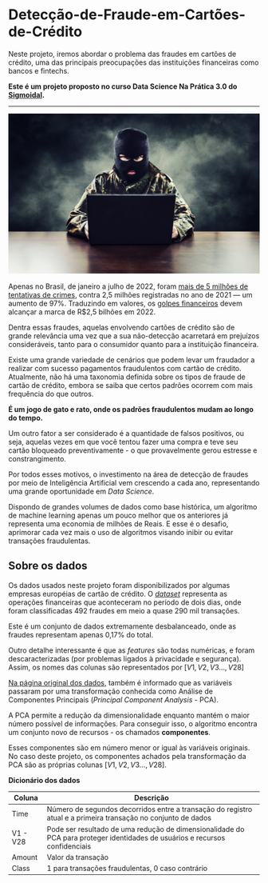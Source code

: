 # Detecção-de-Fraude-em-Cartões-de-Crédito

Neste projeto, iremos abordar o problema das fraudes em cartões de crédito, uma das principais preocupações das instituições financeiras como bancos e fintechs.

**Este é um projeto proposto no curso Data Science Na Prática 3.0 do [Sigmoidal](https://sigmoidal.ai/).**

---

![](img/img.jpg)

Apenas no Brasil, de janeiro a julho de 2022, foram [mais de 5 milhões de tentativas de crimes](https://extra.globo.com/economia-e-financas/brasil-registra-mais-de-mil-tentativas-de-fraudes-financeiras-digitais-por-hora-aponta-pesquisa-25554716.html), contra 2,5 milhões registradas no ano de 2021 — um aumento de 97%. Traduzindo em valores, os [golpes financeiros](https://www.estadao.com.br/economia/golpes-bancarios-geram-prejuizos-no-pais/) devem alcançar a marca de R$2,5 bilhões em 2022.

Dentra essas fraudes, aquelas envolvendo cartões de crédito são de grande relevância uma vez que a sua não-detecção acarretará em prejuízos consideráveis, tanto para o consumidor quanto para a instituição financeira.

Existe uma grande variedade de cenários que podem levar um fraudador a realizar com sucesso pagamentos fraudulentos com cartão de crédito. Atualmente, não há uma taxonomia definida sobre os tipos de fraude de cartão de crédito, embora se saiba que certos padrões ocorrem com mais frequência do que outros.

**É um jogo de gato e rato, onde os padrões fraudulentos mudam ao longo do tempo.**

Um outro fator a ser considerado é a quantidade de falsos positivos, ou seja, aquelas vezes em que você tentou fazer uma compra e teve seu cartão bloqueado preventivamente - o que provavelmente gerou estresse e constrangimento.

Por todos esses motivos, o investimento na área de detecção de fraudes por meio de Inteligência Artificial vem crescendo a cada ano, representando uma grande oportunidade em *Data Science*. 

Dispondo de grandes volumes de dados como base histórica, um algoritmo de machine learning apenas um pouco melhor que os anteriores já representa uma economia de milhões de Reais. E esse é o desafio, aprimorar cada vez mais o uso de algoritmos visando inibir ou evitar transações fraudulentas.

## **Sobre os dados**

Os dados usados neste projeto foram disponibilizados por algumas empresas européias de cartão de crédito. O [*dataset*](https://www.kaggle.com/datasets/mlg-ulb/creditcardfraud) representa as operações financeiras que aconteceram no período de dois dias, onde foram classificadas 492 fraudes em meio a quase 290 mil transações.

Este é um conjunto de dados extremamente desbalanceado, onde as fraudes representam apenas 0,17% do total.

Outro detalhe interessante é que as *features* são todas numéricas, e foram descaracterizadas (por problemas ligados à privacidade e segurança). Assim, os nomes das colunas são representados por $[V1, V2, V3 \dots, V28]$

[Na página original dos dados](https://www.kaggle.com/datasets/mlg-ulb/creditcardfraud), também é informado que as variáveis passaram por uma transformação conhecida como Análise de Componentes Principais (*Principal Component Analysis* - PCA).

A PCA permite a redução da dimensionalidade enquanto mantém o maior número possível de informações. Para conseguir isso, o algoritmo encontra um conjunto novo de recursos - os chamados **componentes**.

Esses componentes são em número menor or igual às variáveis originais. No caso deste projeto, os componentes achados pela transformação da PCA são as próprias colunas $[V1, V2, V3 \dots, V28]$.

**Dicionário dos dados**

|Coluna|Descrição|
|------|---------|
|Time|Número de segundos decorridos entre a transação do registro atual e a primeira transação no conjunto de dados|
|V1 - V28|Pode ser resultado de uma redução de dimensionalidade do PCA para proteger identidades de usuários e recursos confidenciais|
|Amount|Valor da transação|
|Class|1 para transações fraudulentas, 0 caso contrário|

